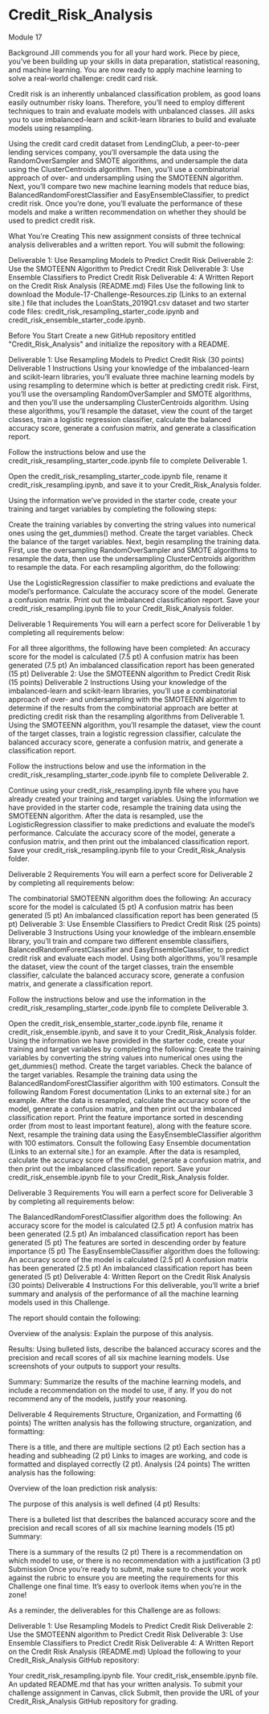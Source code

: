 # Credit_Risk_Analysis

Module 17

Background
Jill commends you for all your hard work. Piece by piece, you’ve been building up your skills in data preparation, statistical reasoning, and machine learning. You are now ready to apply machine learning to solve a real-world challenge: credit card risk.

Credit risk is an inherently unbalanced classification problem, as good loans easily outnumber risky loans. Therefore, you’ll need to employ different techniques to train and evaluate models with unbalanced classes. Jill asks you to use imbalanced-learn and scikit-learn libraries to build and evaluate models using resampling.

Using the credit card credit dataset from LendingClub, a peer-to-peer lending services company, you’ll oversample the data using the RandomOverSampler and SMOTE algorithms, and undersample the data using the ClusterCentroids algorithm. Then, you’ll use a combinatorial approach of over- and undersampling using the SMOTEENN algorithm. Next, you’ll compare two new machine learning models that reduce bias, BalancedRandomForestClassifier and EasyEnsembleClassifier, to predict credit risk. Once you’re done, you’ll evaluate the performance of these models and make a written recommendation on whether they should be used to predict credit risk.

What You're Creating
This new assignment consists of three technical analysis deliverables and a written report. You will submit the following:

Deliverable 1: Use Resampling Models to Predict Credit Risk
Deliverable 2: Use the SMOTEENN Algorithm to Predict Credit Risk
Deliverable 3: Use Ensemble Classifiers to Predict Credit Risk
Deliverable 4: A Written Report on the Credit Risk Analysis (README.md)
Files
Use the following link to download the Module-17-Challenge-Resources.zip (Links to an external site.) file that includes the LoanStats_2019Q1.csv dataset and two starter code files: credit_risk_resampling_starter_code.ipynb and credit_risk_ensemble_starter_code.ipynb.

Before You Start
Create a new GitHub repository entitled "Credit_Risk_Analysis" and initialize the repository with a README.

Deliverable 1: Use Resampling Models to Predict Credit Risk (30 points)
Deliverable 1 Instructions
Using your knowledge of the imbalanced-learn and scikit-learn libraries, you’ll evaluate three machine learning models by using resampling to determine which is better at predicting credit risk. First, you’ll use the oversampling RandomOverSampler and SMOTE algorithms, and then you’ll use the undersampling ClusterCentroids algorithm. Using these algorithms, you’ll resample the dataset, view the count of the target classes, train a logistic regression classifier, calculate the balanced accuracy score, generate a confusion matrix, and generate a classification report.

Follow the instructions below and use the credit_risk_resampling_starter_code.ipynb file to complete Deliverable 1.

Open the credit_risk_resampling_starter_code.ipynb file, rename it credit_risk_resampling.ipynb, and save it to your Credit_Risk_Analysis folder.

Using the information we’ve provided in the starter code, create your training and target variables by completing the following steps:

Create the training variables by converting the string values into numerical ones using the get_dummies() method.
Create the target variables.
Check the balance of the target variables.
Next, begin resampling the training data. First, use the oversampling RandomOverSampler and SMOTE algorithms to resample the data, then use the undersampling ClusterCentroids algorithm to resample the data. For each resampling algorithm, do the following:

Use the LogisticRegression classifier to make predictions and evaluate the model’s performance.
Calculate the accuracy score of the model.
Generate a confusion matrix.
Print out the imbalanced classification report.
Save your credit_risk_resampling.ipynb file to your Credit_Risk_Analysis folder.

Deliverable 1 Requirements
You will earn a perfect score for Deliverable 1 by completing all requirements below:

For all three algorithms, the following have been completed:
An accuracy score for the model is calculated (7.5 pt)
A confusion matrix has been generated (7.5 pt)
An imbalanced classification report has been generated (15 pt)
Deliverable 2: Use the SMOTEENN algorithm to Predict Credit Risk (15 points)
Deliverable 2 Instructions
Using your knowledge of the imbalanced-learn and scikit-learn libraries, you’ll use a combinatorial approach of over- and undersampling with the SMOTEENN algorithm to determine if the results from the combinatorial approach are better at predicting credit risk than the resampling algorithms from Deliverable 1. Using the SMOTEENN algorithm, you’ll resample the dataset, view the count of the target classes, train a logistic regression classifier, calculate the balanced accuracy score, generate a confusion matrix, and generate a classification report.

Follow the instructions below and use the information in the credit_risk_resampling_starter_code.ipynb file to complete Deliverable 2.

Continue using your credit_risk_resampling.ipynb file where you have already created your training and target variables.
Using the information we have provided in the starter code, resample the training data using the SMOTEENN algorithm.
After the data is resampled, use the LogisticRegression classifier to make predictions and evaluate the model’s performance.
Calculate the accuracy score of the model, generate a confusion matrix, and then print out the imbalanced classification report.
Save your credit_risk_resampling.ipynb file to your Credit_Risk_Analysis folder.

Deliverable 2 Requirements
You will earn a perfect score for Deliverable 2 by completing all requirements below:

The combinatorial SMOTEENN algorithm does the following:
An accuracy score for the model is calculated (5 pt)
A confusion matrix has been generated (5 pt)
An imbalanced classification report has been generated (5 pt)
Deliverable 3: Use Ensemble Classifiers to Predict Credit Risk (25 points)
Deliverable 3 Instructions
Using your knowledge of the imblearn.ensemble library, you’ll train and compare two different ensemble classifiers, BalancedRandomForestClassifier and EasyEnsembleClassifier, to predict credit risk and evaluate each model. Using both algorithms, you’ll resample the dataset, view the count of the target classes, train the ensemble classifier, calculate the balanced accuracy score, generate a confusion matrix, and generate a classification report.

Follow the instructions below and use the information in the credit_risk_resampling_starter_code.ipynb file to complete Deliverable 3.

Open the credit_risk_ensemble_starter_code.ipynb file, rename it credit_risk_ensemble.ipynb, and save it to your Credit_Risk_Analysis folder.
Using the information we have provided in the starter code, create your training and target variables by completing the following:
Create the training variables by converting the string values into numerical ones using the get_dummies() method.
Create the target variables.
Check the balance of the target variables.
Resample the training data using the BalancedRandomForestClassifier algorithm with 100 estimators.
Consult the following Random Forest documentation (Links to an external site.) for an example.
After the data is resampled, calculate the accuracy score of the model, generate a confusion matrix, and then print out the imbalanced classification report.
Print the feature importance sorted in descending order (from most to least important feature), along with the feature score.
Next, resample the training data using the EasyEnsembleClassifier algorithm with 100 estimators.
Consult the following Easy Ensemble documentation (Links to an external site.) for an example.
After the data is resampled, calculate the accuracy score of the model, generate a confusion matrix, and then print out the imbalanced classification report.
Save your credit_risk_ensemble.ipynb file to your Credit_Risk_Analysis folder.

Deliverable 3 Requirements
You will earn a perfect score for Deliverable 3 by completing all requirements below:

The BalancedRandomForestClassifier algorithm does the following:
An accuracy score for the model is calculated (2.5 pt)
A confusion matrix has been generated (2.5 pt)
An imbalanced classification report has been generated (5 pt)
The features are sorted in descending order by feature importance (5 pt)
The EasyEnsembleClassifier algorithm does the following:
An accuracy score of the model is calculated (2.5 pt)
A confusion matrix has been generated (2.5 pt)
An imbalanced classification report has been generated (5 pt)
Deliverable 4: Written Report on the Credit Risk Analysis (30 points)
Deliverable 4 Instructions
For this deliverable, you’ll write a brief summary and analysis of the performance of all the machine learning models used in this Challenge.

The report should contain the following:

Overview of the analysis: Explain the purpose of this analysis.

Results: Using bulleted lists, describe the balanced accuracy scores and the precision and recall scores of all six machine learning models. Use screenshots of your outputs to support your results.

Summary: Summarize the results of the machine learning models, and include a recommendation on the model to use, if any. If you do not recommend any of the models, justify your reasoning.

Deliverable 4 Requirements
Structure, Organization, and Formatting (6 points)
The written analysis has the following structure, organization, and formatting:

There is a title, and there are multiple sections (2 pt)
Each section has a heading and subheading (2 pt)
Links to images are working, and code is formatted and displayed correctly (2 pt).
Analysis (24 points)
The written analysis has the following:

Overview of the loan prediction risk analysis:

The purpose of this analysis is well defined (4 pt)
Results:

There is a bulleted list that describes the balanced accuracy score and the precision and recall scores of all six machine learning models (15 pt)
Summary:

There is a summary of the results (2 pt)
There is a recommendation on which model to use, or there is no recommendation with a justification (3 pt)
Submission
Once you’re ready to submit, make sure to check your work against the rubric to ensure you are meeting the requirements for this Challenge one final time. It’s easy to overlook items when you’re in the zone!

As a reminder, the deliverables for this Challenge are as follows:

Deliverable 1: Use Resampling Models to Predict Credit Risk
Deliverable 2: Use the SMOTEENN algorithm to Predict Credit Risk
Deliverable 3: Use Ensemble Classifiers to Predict Credit Risk
Deliverable 4: A Written Report on the Credit Risk Analysis (README.md)
Upload the following to your Credit_Risk_Analysis GitHub repository:

Your credit_risk_resampling.ipynb file.
Your credit_risk_ensemble.ipynb file.
An updated README.md that has your written analysis.
To submit your challenge assignment in Canvas, click Submit, then provide the URL of your Credit_Risk_Analysis GitHub repository for grading.

